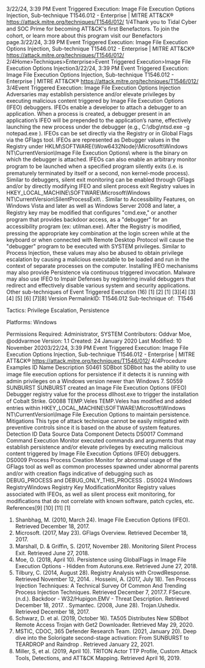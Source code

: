 3/22/24, 3:39 PM Event Triggered Execution: Image File Execution Options Injection, Sub-technique T1546.012 - Enterprise | MITRE ATT&CK®
https://attack.mitre.org/techniques/T1546/012/ 1/4Thank you to Tidal Cyber and SOC Prime for becoming ATT&CK's ﬁrst Benefactors. To join the cohort, or learn more about this program visit our
Benefactors page.3/22/24, 3:39 PM Event Triggered Execution: Image File Execution Options Injection, Sub-technique T1546.012 - Enterprise | MITRE ATT&CK®
https://attack.mitre.org/techniques/T1546/012/ 2/4Home>Techniques>Enterprise>Event Triggered Execution>Image File Execution Options Injection3/22/24, 3:39 PM Event Triggered Execution: Image File Execution Options Injection, Sub-technique T1546.012 - Enterprise | MITRE ATT&CK®
https://attack.mitre.org/techniques/T1546/012/ 3/4Event Triggered Execution: Image File Execution Options
Injection
Adversaries may establish persistence and/or elevate privileges by executing malicious content triggered by Image File Execution Options
(IFEO) debuggers. IFEOs enable a developer to attach a debugger to an application. When a process is created, a debugger present in an
application’s IFEO will be prepended to the application’s name, effectively launching the new process under the debugger (e.g.,
C:\dbg\ntsd.exe -g notepad.exe ). 
IFEOs can be set directly via the Registry or in Global Flags via the GFlags tool. IFEOs are represented as Debugger values in the Registry
under HKLM\SOFTWARE{\Wow6432Node}\Microsoft\Windows NT\CurrentVersion\Image File Execution Options\ where
 is the binary on which the debugger is attached. 
IFEOs can also enable an arbitrary monitor program to be launched when a speciﬁed program silently exits (i.e. is prematurely terminated by
itself or a second, non kernel-mode process). Similar to debuggers, silent exit monitoring can be enabled through GFlags and/or by
directly modifying IFEO and silent process exit Registry values in HKEY\_LOCAL\_MACHINE\SOFTWARE\Microsoft\Windows
NT\CurrentVersion\SilentProcessExit\ . 
Similar to Accessibility Features, on Windows Vista and later as well as Windows Server 2008 and later, a Registry key may be modiﬁed that
conﬁgures "cmd.exe," or another program that provides backdoor access, as a "debugger" for an accessibility program (ex: utilman.exe).
After the Registry is modiﬁed, pressing the appropriate key combination at the login screen while at the keyboard or when connected with
Remote Desktop Protocol will cause the "debugger" program to be executed with SYSTEM privileges. 
Similar to Process Injection, these values may also be abused to obtain privilege escalation by causing a malicious executable to be loaded
and run in the context of separate processes on the computer. Installing IFEO mechanisms may also provide Persistence via continuous
triggered invocation.
Malware may also use IFEO to Impair Defenses by registering invalid debuggers that redirect and effectively disable various system and
security applications. Other sub-techniques of Event Triggered Execution (16)
[1]
[2]
[1]
[3][4]
[3][4]
[5]
[6]
[7][8]
Version PermalinkID: T1546.012
Sub-technique of:  T1546

Tactics: Privilege Escalation, Persistence

Platforms: Windows

Permissions Required: Administrator, SYSTEM
Contributors: Oddvar Moe, @oddvarmoe
Version: 1.1
Created: 24 January 2020
Last Modiﬁed: 10 November 20203/22/24, 3:39 PM Event Triggered Execution: Image File Execution Options Injection, Sub-technique T1546.012 - Enterprise | MITRE ATT&CK®
https://attack.mitre.org/techniques/T1546/012/ 4/4Procedure Examples
ID Name Description
S0461 SDBbot SDBbot has the ability to use image ﬁle execution options for persistence if it detects it is running with admin
privileges on a Windows version newer than Windows 7.
S0559 SUNBURST SUNBURST created an Image File Execution Options (IFEO) Debugger registry value for the process
dllhost.exe to trigger the installation of Cobalt Strike.
G0088 TEMP.Veles TEMP.Veles has modiﬁed and added entries within HKEY\_LOCAL\_MACHINE\SOFTWARE\Microsoft\Windows
NT\CurrentVersion\Image File Execution Options to maintain persistence.
Mitigations
This type of attack technique cannot be easily mitigated with preventive controls since it is based on the abuse of system features.
Detection
ID Data Source Data Component Detects
DS0017 Command Command Execution Monitor executed commands and arguments that may establish persistence
and/or elevate privileges by executing malicious content triggered by Image File
Execution Options (IFEO) debuggers.
DS0009 Process Process Creation Monitor for abnormal usage of the GFlags tool as well as common processes
spawned under abnormal parents and/or with creation ﬂags indicative of
debugging such as DEBUG\_PROCESS and DEBUG\_ONLY\_THIS\_PROCESS . 
DS0024 Windows RegistryWindows Registry
Key ModiﬁcationMonitor Registry values associated with IFEOs, as well as silent process exit
monitoring, for modiﬁcations that do not correlate with known software, patch
cycles, etc.
References[9]
[10]
[11]
[1]
1. Shanbhag, M. (2010, March 24). Image File Execution Options
(IFEO). Retrieved December 18, 2017.
2. Microsoft. (2017, May 23). GFlags Overview. Retrieved
December 18, 2017.
3. Marshall, D. & Griﬃn, S. (2017, November 28). Monitoring
Silent Process Exit. Retrieved June 27, 2018.
4. Moe, O. (2018, April 10). Persistence using GlobalFlags in
Image File Execution Options - Hidden from Autoruns.exe.
Retrieved June 27, 2018.
5. Tilbury, C. (2014, August 28). Registry Analysis with
CrowdResponse. Retrieved November 12, 2014.
. Hosseini, A. (2017, July 18). Ten Process Injection Techniques:
A Technical Survey Of Common And Trending Process
Injection Techniques. Retrieved December 7, 2017.7. FSecure. (n.d.). Backdoor - W32/Hupigon.EMV - Threat
Description. Retrieved December 18, 2017.
. Symantec. (2008, June 28). Trojan.Ushedix. Retrieved
December 18, 2017.
9. Schwarz, D. et al. (2019, October 16). TA505 Distributes New
SDBbot Remote Access Trojan with Get2 Downloader.
Retrieved May 29, 2020.
10. MSTIC, CDOC, 365 Defender Research Team. (2021, January
20). Deep dive into the Solorigate second-stage activation:
From SUNBURST to TEARDROP and Raindrop . Retrieved
January 22, 2021.
11. Miller, S, et al. (2019, April 10). TRITON Actor TTP Proﬁle,
Custom Attack Tools, Detections, and ATT&CK Mapping.
Retrieved April 16, 2019.